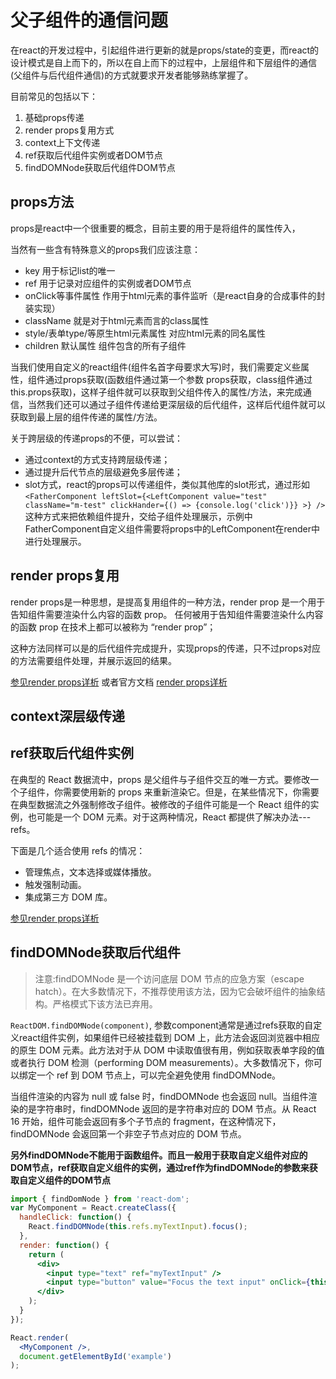 # 父子组件的通信问题
在react的开发过程中，引起组件进行更新的就是props/state的变更，而react的设计模式是自上而下的，所以在自上而下的过程中，上层组件和下层组件的通信(父组件与后代组件通信)的方式就要求开发者能够熟练掌握了。

目前常见的包括以下：
1. 基础props传递
2. render props复用方式
3. context上下文传递
4. ref获取后代组件实例或者DOM节点
5. findDOMNode获取后代组件DOM节点

## props方法
props是react中一个很重要的概念，目前主要的用于是将组件的属性传入，

当然有一些含有特殊意义的props我们应该注意：
- key 用于标记list的唯一
- ref 用于记录对应组件的实例或者DOM节点
- onClick等事件属性 作用于html元素的事件监听（是react自身的合成事件的封装实现）
- className 就是对于html元素而言的class属性
- style/表单type/等原生html元素属性 对应html元素的同名属性
- children 默认属性 组件包含的所有子组件

当我们使用自定义的react组件(组件名首字母要求大写)时，我们需要定义些属性，组件通过props获取(函数组件通过第一个参数 props获取，class组件通过this.props获取)，这样子组件就可以获取到父组件传入的属性/方法，来完成通信，当然我们还可以通过子组件传递给更深层级的后代组件，这样后代组件就可以获取到最上层的组件传递的属性/方法。

关于跨层级的传递props的不便，可以尝试：
- 通过context的方式支持跨层级传递；
- 通过提升后代节点的层级避免多层传递；
- slot方式，react的props可以传递组件，类似其他库的slot形式，通过形如`<FatherComponent leftSlot={<LeftComponent value="test" className="m-test" clickHander={() => {console.log('click')}} >} />`这种方式来把依赖组件提升，交给子组件处理展示，示例中FatherComponent自定义组件需要将props中的LeftComponent在render中进行处理展示。

## render props复用
render props是一种思想，是提高复用组件的一种方法，render prop 是一个用于告知组件需要渲染什么内容的函数 prop。 任何被用于告知组件需要渲染什么内容的函数 prop 在技术上都可以被称为 “render prop”；

这种方法同样可以是的后代组件完成提升，实现props的传递，只不过props对应的方法需要组件处理，并展示返回的结果。

[参见render props详析](./../advance/error.md) 或者官方文档 [render props详析](https://zh-hans.reactjs.org/docs/render-props.html#use-render-props-for-cross-cutting-concerns)

## context深层级传递



## ref获取后代组件实例
在典型的 React 数据流中，props 是父组件与子组件交互的唯一方式。要修改一个子组件，你需要使用新的 props 来重新渲染它。但是，在某些情况下，你需要在典型数据流之外强制修改子组件。被修改的子组件可能是一个 React 组件的实例，也可能是一个 DOM 元素。对于这两种情况，React 都提供了解决办法---refs。

下面是几个适合使用 refs 的情况：
* 管理焦点，文本选择或媒体播放。
* 触发强制动画。
* 集成第三方 DOM 库。

[参见render props详析](./../advance/ref.md)

## findDOMNode获取后代组件
>注意:findDOMNode 是一个访问底层 DOM 节点的应急方案（escape hatch）。在大多数情况下，不推荐使用该方法，因为它会破坏组件的抽象结构。严格模式下该方法已弃用。

`ReactDOM.findDOMNode(component)`, 参数component通常是通过refs获取的自定义react组件实例，如果组件已经被挂载到 DOM 上，此方法会返回浏览器中相应的原生 DOM 元素。此方法对于从 DOM 中读取值很有用，例如获取表单字段的值或者执行 DOM 检测（performing DOM measurements）。大多数情况下，你可以绑定一个 ref 到 DOM 节点上，可以完全避免使用 findDOMNode。

当组件渲染的内容为 null 或 false 时，findDOMNode 也会返回 null。当组件渲染的是字符串时，findDOMNode 返回的是字符串对应的 DOM 节点。从 React 16 开始，组件可能会返回有多个子节点的 fragment，在这种情况下，findDOMNode 会返回第一个非空子节点对应的 DOM 节点。

**另外findDOMNode不能用于函数组件。而且一般用于获取自定义组件对应的DOM节点，ref获取自定义组件的实例，通过ref作为findDOMNode的参数来获取自定义组件的DOM节点**
````jsx
import { findDomNode } from 'react-dom';
var MyComponent = React.createClass({
  handleClick: function() {
    React.findDOMNode(this.refs.myTextInput).focus();
  },
  render: function() {
    return (
      <div>
        <input type="text" ref="myTextInput" />
        <input type="button" value="Focus the text input" onClick={this.handleClick} />
      </div>
    );
  }
});

React.render(
  <MyComponent />,
  document.getElementById('example')
);
````


